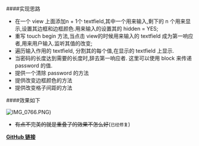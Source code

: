 ####实现思路
- 在一个 view 上面添加n + 1个 textfield,其中一个用来输入,剩下的 n 个用来显示,设置其边框和边框颜色.用来输入的设置其的 hidden = YES;
- 重写 touch begin 方法,当点击 view的时候用来输入的 textfield 成为第一响应者,用来用户输入.监听其值的改变;
- 遍历输入作用的 textfield, 分割其的每个值,在显示的 textfield 上显示.
- 当密码的长度达到需要的长度时,辞去第一响应者. 这里可以使用 block 来传递 password 的值.
- 提供一个清除 password 的方法
- 提供改变边框颜色的方法
- 提供改变格子间距的方法


####效果如下

![IMG_0766.PNG](http://upload-images.jianshu.io/upload_images/1200356-4f5d7cf053710114.PNG?imageMogr2/auto-orient/strip%7CimageView2/2/w/1240))

- ~~有点不完美的就是重叠了的效果不怎么好~~(`已经修复`)


[**GitHub 链接**](https://github.com/wanhmr/TPPasswordTextField)
